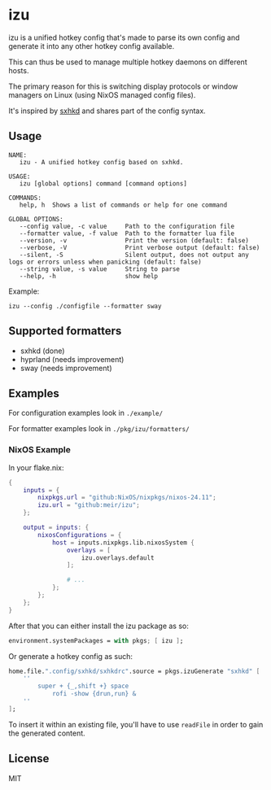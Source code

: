 # izu
izu is a unified hotkey config that's made to parse its own config and generate it into any other hotkey config available.

This can thus be used to manage multiple hotkey daemons on different hosts.

The primary reason for this is switching display protocols or window managers on Linux (using NixOS managed config files).

It's inspired by [sxhkd](https://github.com/baskerville/sxhkd) and shares part of the config syntax.

## Usage

```
NAME:
   izu - A unified hotkey config based on sxhkd.

USAGE:
   izu [global options] command [command options]

COMMANDS:
   help, h  Shows a list of commands or help for one command

GLOBAL OPTIONS:
   --config value, -c value     Path to the configuration file
   --formatter value, -f value  Path to the formatter lua file
   --version, -v                Print the version (default: false)
   --verbose, -V                Print verbose output (default: false)
   --silent, -S                 Silent output, does not output any logs or errors unless when panicking (default: false)
   --string value, -s value     String to parse
   --help, -h                   show help
```

Example:
```
izu --config ./configfile --formatter sway
```
## Supported formatters
 - sxhkd (done)
 - hyprland (needs improvement)
 - sway (needs improvement)

## Examples
For configuration examples look in `./example/`

For formatter examples look in `./pkg/izu/formatters/`

### NixOS Example

In your flake.nix:
```nix
{
    inputs = {
        nixpkgs.url = "github:NixOS/nixpkgs/nixos-24.11";
        izu.url = "github:meir/izu";
    };

    output = inputs: {
        nixosConfigurations = {
            host = inputs.nixpkgs.lib.nixosSystem {
                overlays = [
                    izu.overlays.default
                ];

                # ...
            };
        };
    };
}
```

After that you can either install the izu package as so:
```nix
environment.systemPackages = with pkgs; [ izu ];
```

Or generate a hotkey config as such:
```nix
home.file.".config/sxhkd/sxhkdrc".source = pkgs.izuGenerate "sxhkd" [
    ''
        super + {_,shift +} space
            rofi -show {drun,run} &
    ''
];
```

To insert it within an existing file, you'll have to use `readFile` in order to gain the generated content.

## License
MIT
